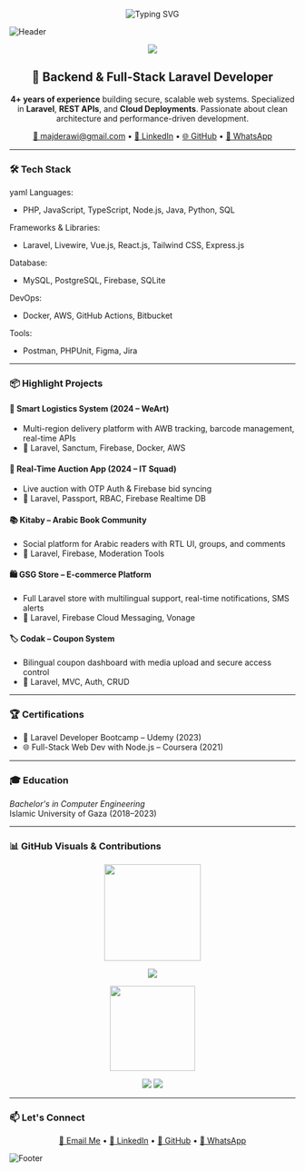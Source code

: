 <p align="center">
  <img src="https://readme-typing-svg.demolab.com?font=Fira+Code&weight=500&size=28&pause=1000&center=true&vCenter=true&width=435&lines=Hi+I'm+Majd+AL-Dirawi;Computer+Engineer;Full-Stack+Laravel+Developer;Backend+Engineer+%7C+API+Specialist;Open+Source+Contributor" alt="Typing SVG" />
</p>

![Header](https://capsule-render.vercel.app/api?type=rounded&color=0:F97316,100:F59E0B&height=200&section=header&text=Majd%20AL-Dirawi&fontSize=45&fontColor=ffffff&animation=twinkling)

<p align="center">
  <img src="https://skillicons.dev/icons?i=php,laravel,docker,mysql,aws,js,vue,react,nodejs&perline=7" />
</p>

<h2 align="center">🚀 Backend & Full-Stack Laravel Developer</h2>

<p align="center">
  <b>4+ years of experience</b> building secure, scalable web systems. Specialized in <b>Laravel</b>, <b>REST APIs</b>, and <b>Cloud Deployments</b>. Passionate about clean architecture and performance-driven development.
</p>

<p align="center">
  <a href="mailto:majderawi@gmail.com">📧 majderawi@gmail.com</a> • 
  <a href="https://linkedin.com/in/majd-derawi-50b71627b">🔗 LinkedIn</a> • 
  <a href="https://github.com/majd70">🌐 GitHub</a> •
  <a href="https://wa.me/972595276896">💬 WhatsApp</a>
</p>

---

### 🛠 Tech Stack

yaml
Languages:
  - PHP, JavaScript, TypeScript, Node.js, Java, Python, SQL

Frameworks & Libraries:
  - Laravel, Livewire, Vue.js, React.js, Tailwind CSS, Express.js

Database:
  - MySQL, PostgreSQL, Firebase, SQLite

DevOps:
  - Docker, AWS, GitHub Actions, Bitbucket

Tools:
  - Postman, PHPUnit, Figma, Jira


---

### 📦 Highlight Projects

#### 🚚 Smart Logistics System (2024 – WeArt)
- Multi-region delivery platform with AWB tracking, barcode management, real-time APIs
- 🔧 Laravel, Sanctum, Firebase, Docker, AWS

#### 🐎 Real-Time Auction App (2024 – IT Squad)
- Live auction with OTP Auth & Firebase bid syncing
- 🔧 Laravel, Passport, RBAC, Firebase Realtime DB

#### 📚 Kitaby – Arabic Book Community
- Social platform for Arabic readers with RTL UI, groups, and comments
- 🔧 Laravel, Firebase, Moderation Tools

#### 🛍 GSG Store – E-commerce Platform
- Full Laravel store with multilingual support, real-time notifications, SMS alerts
- 🔧 Laravel, Firebase Cloud Messaging, Vonage

#### 🏷 Codak – Coupon System
- Bilingual coupon dashboard with media upload and secure access control
- 🔧 Laravel, MVC, Auth, CRUD

---

### 🏆 Certifications
- 🧪 Laravel Developer Bootcamp – Udemy (2023)
- 🌐 Full-Stack Web Dev with Node.js – Coursera (2021)

---

### 🎓 Education
*Bachelor's in Computer Engineering*  
Islamic University of Gaza (2018–2023)

---

### 📊 GitHub Visuals & Contributions

<p align="center">
  <img src="https://streak-stats.demolab.com?user=majd70&theme=radical&hide_border=false" height="170" />
</p>

<p align="center">
  <img src="https://github-readme-activity-graph.cyclic.app/graph?username=majd70&bg_color=1a1b27&color=F97316&line=F59E0B&point=ffffff&area=true&hide_border=true" />
</p>

<p align="center">
  <img src="https://majd70-atfw.vercel.app/api/top-langs/?username=majd70&layout=compact&theme=radical" height="150" />
</p>

<p align="center">
  <img src="https://github-profile-summary-cards.vercel.app/api/cards/profile-details?username=majd70&theme=tokyonight" />
  <img src="https://github-contribution-trophy.vercel.app/?username=majd70&theme=darkhub&row=1&column=6" />
</p>

---

### 📫 Let's Connect
<p align="center">
  <a href="mailto:majderawi@gmail.com">📩 Email Me</a> •
  <a href="https://linkedin.com/in/majd-derawi-50b71627b">🔗 LinkedIn</a> •
  <a href="https://github.com/majd70">🐙 GitHub</a> •
  <a href="https://wa.me/972595276896">💬 WhatsApp</a>
</p>

![Footer](https://capsule-render.vercel.app/api?type=waving&color=0:F97316,100:F59E0B&height=120&section=footer)
